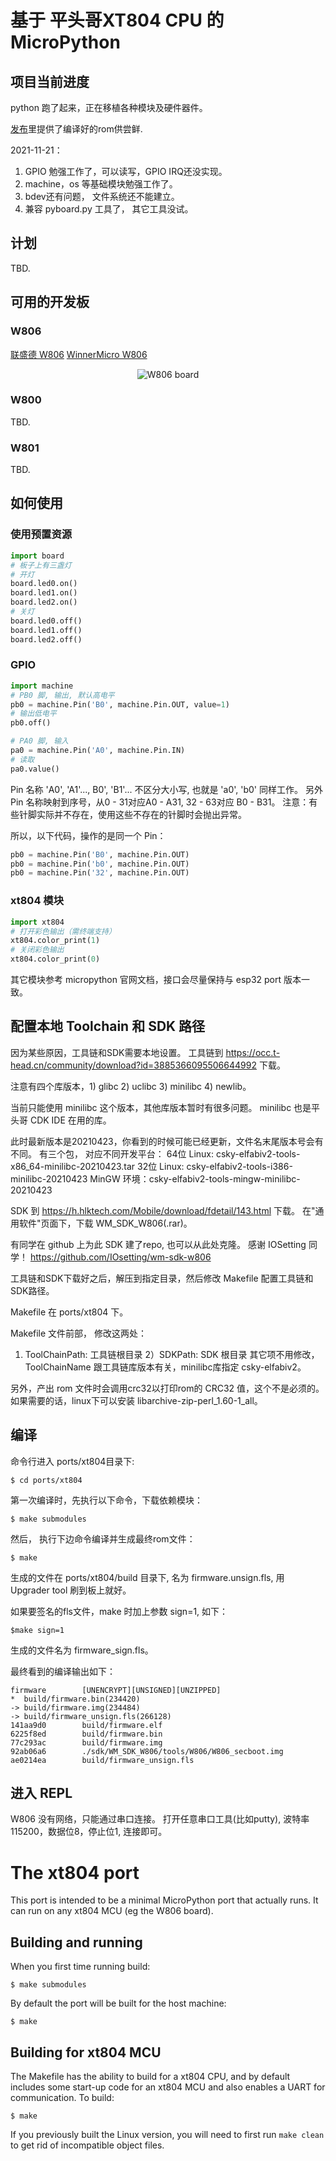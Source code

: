 # 基于 平头哥XT804 CPU 的 MicroPython

## 项目当前进度
python 跑了起来，正在移植各种模块及硬件器件。

[发布](https://github.com/gengyong/micropython/releases)里提供了编译好的rom供尝鲜.

2021-11-21：
1. GPIO 勉强工作了，可以读写，GPIO IRQ还没实现。
2. machine，os 等基础模块勉强工作了。
3. bdev还有问题， 文件系统还不能建立。
4. 兼容 pyboard.py 工具了， 其它工具没试。

## 计划
TBD.


## 可用的开发板

### W806
[联盛德 W806](https://www.hlktech.com/NewsInfo-213.html)
[WinnerMicro W806](https://www.cnx-software.com/2021/11/08/winnermicro-w806-240-mhz-mcu-2-development-board/)

<p align="center">
  <img src="https://raw.githubusercontent.com/gengyong/micropython/master/ports/xt804/boards/W806/picture.jpg" alt="W806 board"/>
</p>


### W800
TBD.
### W801
TBD.


## 如何使用

### 使用预置资源

```python
import board
# 板子上有三盏灯
# 开灯
board.led0.on()
board.led1.on()
board.led2.on()
# 关灯
board.led0.off()
board.led1.off()
board.led2.off()
```

### GPIO

```python
import machine
# PB0 脚, 输出, 默认高电平
pb0 = machine.Pin('B0', machine.Pin.OUT, value=1)
# 输出低电平
pb0.off()

# PA0 脚, 输入
pa0 = machine.Pin('A0', machine.Pin.IN)
# 读取
pa0.value()
```

Pin 名称 'A0', 'A1'..., B0', 'B1'...
 不区分大小写, 也就是 'a0', 'b0' 同样工作。
另外 Pin 名称映射到序号，从0 - 31对应A0 - A31, 32 - 63对应 B0 - B31。
注意：有些针脚实际并不存在，使用这些不存在的针脚时会抛出异常。

所以，以下代码，操作的是同一个 Pin：

```python
pb0 = machine.Pin('B0', machine.Pin.OUT)
pb0 = machine.Pin('b0', machine.Pin.OUT)
pb0 = machine.Pin('32', machine.Pin.OUT)
```

### xt804 模块

```python
import xt804
# 打开彩色输出（需终端支持）
xt804.color_print(1)
# 关闭彩色输出
xt804.color_print(0)
```

其它模块参考 micropython 官网文档，接口会尽量保持与 esp32 port 版本一致。

## 配置本地 Toolchain 和 SDK 路径
因为某些原因，工具链和SDK需要本地设置。
工具链到 https://occ.t-head.cn/community/download?id=3885366095506644992 下载。

注意有四个库版本，1) glibc 2) uclibc 3) minilibc 4) newlib。

当前只能使用 minilibc 这个版本，其他库版本暂时有很多问题。
minilibc 也是平头哥 CDK IDE 在用的库。

此时最新版本是20210423，你看到的时候可能已经更新，文件名末尾版本号会有不同。
有三个包， 对应不同开发平台：
64位 Linux: csky-elfabiv2-tools-x86_64-minilibc-20210423.tar
32位 Linux: csky-elfabiv2-tools-i386-minilibc-20210423
MinGW 环境：csky-elfabiv2-tools-mingw-minilibc-20210423

SDK 到 https://h.hlktech.com/Mobile/download/fdetail/143.html 下载。
在"通用软件"页面下，下载 WM_SDK_W806(.rar)。

有同学在 github 上为此 SDK 建了repo, 也可以从此处克隆。
感谢 IOSetting 同学！
https://github.com/IOsetting/wm-sdk-w806

工具链和SDK下载好之后，解压到指定目录，然后修改 Makefile 配置工具链和SDK路径。

Makefile 在 ports/xt804 下。

Makefile 文件前部， 修改这两处：
1) ToolChainPath: 工具链根目录
2）SDKPath: SDK 根目录
其它项不用修改，ToolChainName 跟工具链库版本有关，minilibc库指定 csky-elfabiv2。

另外，产出 rom 文件时会调用crc32以打印rom的 CRC32 值，这个不是必须的。
如果需要的话，linux下可以安装 libarchive-zip-perl_1.60-1_all。

## 编译
命令行进入 ports/xt804目录下:

    $ cd ports/xt804

第一次编译时，先执行以下命令，下载依赖模块：

    $ make submodules


然后， 执行下边命令编译并生成最终rom文件：

    $ make

生成的文件在 ports/xt804/build 目录下, 名为 firmware.unsign.fls, 用 Upgrader tool 刷到板上就好。

如果要签名的fls文件，make 时加上参数 sign=1, 如下：

    $make sign=1

生成的文件名为 firmware_sign.fls。

最终看到的编译输出如下：

    firmware        [UNENCRYPT][UNSIGNED][UNZIPPED]
    *  build/firmware.bin(234420)
    -> build/firmware.img(234484)
    -> build/firmware_unsign.fls(266128)
    141aa9d0        build/firmware.elf
    6225f8ed        build/firmware.bin
    77c293ac        build/firmware.img
    92ab06a6        ./sdk/WM_SDK_W806/tools/W806/W806_secboot.img
    ae0214ea        build/firmware_unsign.fls

## 进入 REPL
W806 没有网络，只能通过串口连接。
打开任意串口工具(比如putty), 波特率 115200，数据位8，停止位1, 连接即可。


# The xt804 port

This port is intended to be a minimal MicroPython port that actually runs.
It can run on any xt804 MCU (eg the W806 board).

## Building and running

When you first time running build:

    $ make submodules


By default the port will be built for the host machine:

    $ make


## Building for xt804 MCU

The Makefile has the ability to build for a xt804 CPU, and by default
includes some start-up code for an xt804 MCU and also enables a UART
for communication.  To build:

    $ make

If you previously built the Linux version, you will need to first run
`make clean` to get rid of incompatible object files.







